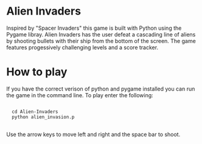 # Alien Invaders
Inspired by "Spacer Invaders" this game is built with Python using the Pygame libray. Alien Invaders has the user defeat a cascading line of aliens by shooting bullets with their ship from the bottom of the screen. The game features progessively challenging levels and a score tracker. 

<h1>How to play</h1>

If you have the correct verison of python and pygame installed you can run the game in the command line. To play enter the following:

<pre>
<code>
  cd Alien-Invaders
  python alien_invasion.p
</code>
</pre>

Use the arrow keys to move left and right and the space bar to shoot. 

